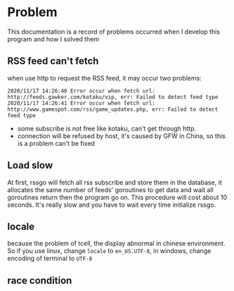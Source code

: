 # Problem

This documentation is a record of problems occurred when I develop this program and how I solved them

## RSS feed can't fetch

when use http to request the RSS feed, it may occur two problems:

```text
2020/11/17 14:26:40 Error occur when fetch url: http://feeds.gawker.com/kotaku/vip, err: Failed to detect feed type
2020/11/17 14:26:41 Error occur when fetch url: http://www.gamespot.com/rss/game_updates.php, err: Failed to detect feed type
```

- some subscribe is not free like kotaku, can't get through http. 
- connection will be refused by host, it's caused by GFW in China, so this is a problem can't be fixed

## Load slow

At first, rssgo will fetch all rss subscribe and store them in the database, it allocates the same number of feeds' goroutines to get data and wait all goroutines return then the program go on. This procedure will cost about 10 seconds. It's really slow and you have to wait every time initialize rssgo.

## locale

because the problem of tcell, the display abnormal in chinese environment. So if you use linux, change `locale` to `en_US.UTF-8`, in windows, change encoding of terminal to `UTF-8`

## race condition 


